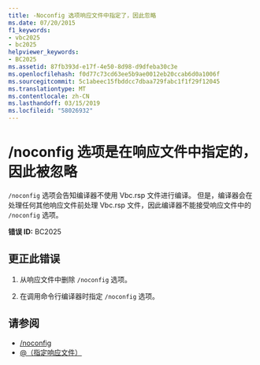 ```yaml
---
title: -Noconfig 选项响应文件中指定了，因此忽略
ms.date: 07/20/2015
f1_keywords:
- vbc2025
- bc2025
helpviewer_keywords:
- BC2025
ms.assetid: 87fb393d-e17f-4e50-8d98-d9dfeba30c3e
ms.openlocfilehash: f0d77c73cd63ee5b9ae0012eb20ccab6d0a1006f
ms.sourcegitcommit: 5c1abeec15fbddcc7dbaa729fabc1f1f29f12045
ms.translationtype: MT
ms.contentlocale: zh-CN
ms.lasthandoff: 03/15/2019
ms.locfileid: "58026932"
---
```

# <a name="ignoring-noconfig-option-because-it-was-specified-in-a-response-file"></a>/noconfig 选项是在响应文件中指定的，因此被忽略
`/noconfig` 选项会告知编译器不使用 Vbc.rsp 文件进行编译。 但是，编译器会在处理任何其他响应文件前处理 Vbc.rsp 文件，因此编译器不能接受响应文件中的 `/noconfig` 选项。  
  
 **错误 ID:** BC2025  
  
## <a name="to-correct-this-error"></a>更正此错误  
  
1.  从响应文件中删除 `/noconfig` 选项。  
  
2.  在调用命令行编译器时指定 `/noconfig` 选项。  
  
## <a name="see-also"></a>请参阅

- [/noconfig](../../visual-basic/reference/command-line-compiler/noconfig.md)
- [@（指定响应文件）](../../visual-basic/reference/command-line-compiler/specify-response-file.md)
